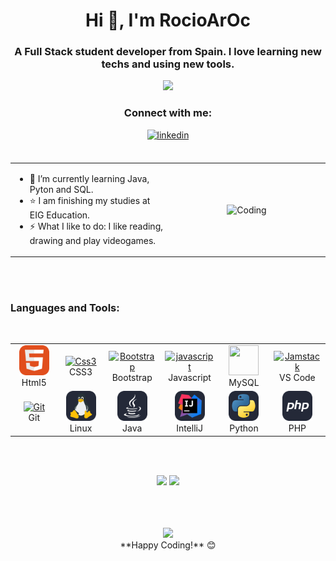 <div align="center">
  
<h1 align="center">Hi 👋, I'm RocioArOc</h1>
<h3 align="center">A Full Stack student developer from Spain. I love learning new techs and using new tools.</h3>
<a href="https://www.youtube.com/watch?v=dQw4w9WgXcQ"><img src="https://user-images.githubusercontent.com/73097560/115834477-dbab4500-a447-11eb-908a-139a6edaec5c.gif"></a>
<br />
<h3 align="center">Connect with me:</h3>

<a href="https://www.linkedin.com/in/roc%C3%ADo-arias-oc%C3%B3n-475544232/" target="_blank">
<img src=https://img.shields.io/badge/linkedin-%2300acee.svg?color=405DE6&style=for-the-badge&logo=linkedin&logoColor=white alt=linkedin style="margin-bottom: 5px;" />
</a>
<br />
<br />

<table align="center">
<tr border="none">
<td width="50%" align="left">
  
- 🌱 I’m currently learning Java, Pyton and SQL. <br />
- ⭐ I am finishing my studies at EIG Education. <br />
- ⚡ What I like to do: I like reading, drawing and play videogames. <br />


</td>
<td width="50%" align="center">

  <img align="center" alt="Coding" width="450" src="https://repository-images.githubusercontent.com/588181932/e36ec678-7984-4cdd-8e4c-a3932772ff8e">

  
  </td>
</tr>
</table>

<br />
<br />
<h3 align="left">Languages and Tools:</h3>
<br />

<table align="center">
  <tr>
      <td align="center" width="96">
      <a href="#html5">
        <img src="https://github.com/tandpfun/skill-icons/raw/main/icons/HTML.svg" width="48" height="48" alt="Html5" />
      </a>
      <br>Html5
    </td>
    <td align="center" width="96">
      <a href="#css3">
        <img src="https://upload.wikimedia.org/wikipedia/commons/thumb/6/62/CSS3_logo.svg/48px-CSS3_logo.svg.png" width="48" height="48" alt="Css3" />
      </a>
      <br>CSS3
    </td>
     <td align="center" width="96">
      <a href="#bootstrap">
        <img src="https://cdn.worldvectorlogo.com/logos/bootstrap-4.svg" width="48" height="48" alt="Bootstrap" />
      </a>
      <br>Bootstrap
    </td>
     <td align="center" width="96">
      <a href="#js">
        <img src="https://upload.wikimedia.org/wikipedia/commons/thumb/9/99/Unofficial_JavaScript_logo_2.svg/1024px-Unofficial_JavaScript_logo_2.svg.png" width="48" height="48" alt="javascript" />
      </a>
      <br>Javascript
    </td>
     <td align="center" width="96">
      <a href="#mysql">
        <img src="https://www.logo.wine/a/logo/MySQL/MySQL-Logo.wine.svg" width="48" height="48" alt="" />
      </a>
      <br>MySQL
    </td>
     <td align="center"  width="96">
      <a href="#vscode">
        <img src="https://upload.wikimedia.org/wikipedia/commons/9/9a/Visual_Studio_Code_1.35_icon.svg" width="48" height="48" alt="Jamstack" />
      </a>
      <br>VS Code
    </td>
  </tr>

  <tr>
     <td align="center" width="96">
      <a href="#git" >
        <img src="https://upload.wikimedia.org/wikipedia/commons/thumb/3/3f/Git_icon.svg/1200px-Git_icon.svg.png" width="48" height="48" alt="Git" />
      </a>
      <br>Git
    </td>
      <td align="center" width="96">
      <a href="#linux">
        <img src="https://github.com/tandpfun/skill-icons/blob/main/icons/Linux-Dark.svg" width="48" height="48" alt="Linux" />
      </a>
      <br>Linux
    </td>
      <td align="center" width="96">
      <a href="#java">
        <img src="https://github.com/tandpfun/skill-icons/blob/main/icons/Java-Dark.svg" width="48" height="48" alt="Java" />
      </a>
      <br>Java
    </td>
     <td align="center" width="96">
      <a href="#intellij">
        <img src="https://github.com/tandpfun/skill-icons/blob/main/icons/Idea-Dark.svg" width="48" height="48" alt="IntelliJ" />
      </a>
      <br>IntelliJ
    </td>
     <td align="center" width="96">
        <a href="#python">
            <img src="https://github.com/tandpfun/skill-icons/blob/main/icons/Python-Dark.svg" width="48" height="48" alt="Python" />
        </a>
        <br>Python
    </td>
    <td align="center" width="96">
        <a href="#php">
            <img src="https://github.com/tandpfun/skill-icons/blob/main/icons/PHP-Dark.svg" width="48" height="48" alt="PHP" />
        </a>
        <br>PHP
    </td>
  </tr>
</table>
 
<br />
<br />
<p align= "center">
  <img height= "150" src="https://github-readme-stats.vercel.app/api?username=RocioArOc&theme=react&show_icons=true&include_all_commits=true" />
  <img height= "150" src="https://github-readme-stats.vercel.app/api/top-langs/?username=RocioArOc&theme=react&layout=compact" />
</p>

<br />
<br />
<br />
<a href="https://www.youtube.com/watch?v=dQw4w9WgXcQ"><img src="https://user-images.githubusercontent.com/73097560/115834477-dbab4500-a447-11eb-908a-139a6edaec5c.gif"></a>
<br />
**Happy Coding!** 😊

</div>

